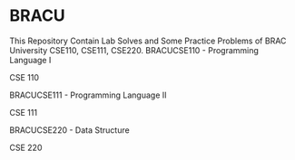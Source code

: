 # BRACU
This Repository Contain Lab Solves and Some Practice Problems of BRAC University CSE110, CSE111, CSE220.
BRACUCSE110 - Programming Language I

CSE 110

BRACUCSE111 - Programming Language II

CSE 111

BRACUCSE220 - Data Structure

CSE 220

